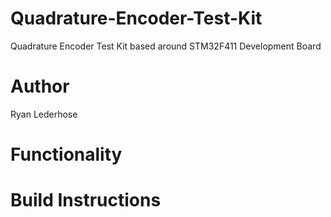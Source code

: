 # Quadrature-Encoder-Test-Kit
Quadrature Encoder Test Kit based around STM32F411 Development Board

# Author
Ryan Lederhose

# Functionality

# Build Instructions

